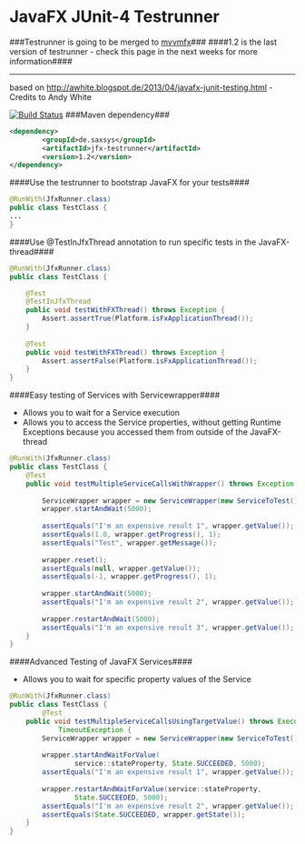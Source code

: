 JavaFX JUnit-4 Testrunner
==============
###Testrunner is going to be merged to [mvvmfx](https://github.com/sialcasa/mvvmFX)###
####1.2 is the last version of testrunner - check this page in the next weeks for more information####

---

based on http://awhite.blogspot.de/2013/04/javafx-junit-testing.html - Credits to Andy White

[![Build Status](https://travis-ci.org/sialcasa/jfx-testrunner.svg?branch=master)](https://travis-ci.org/sialcasa/jfx-testrunner)
###Maven dependency###

```XML
<dependency>
		<groupId>de.saxsys</groupId>
		<artifactId>jfx-testrunner</artifactId>
		<version>1.2</version>
</dependency>
```

####Use the testrunner to bootstrap JavaFX for your tests####
```Java
@RunWith(JfxRunner.class)
public class TestClass {
...
}
```

####Use @TestInJfxThread annotation to run specific tests in the JavaFX-thread####
```Java
@RunWith(JfxRunner.class)
public class TestClass {

    @Test
    @TestInJfxThread
    public void testWithFXThread() throws Exception {
        Assert.assertTrue(Platform.isFxApplicationThread());
    }
    
    @Test
    public void testWithFXThread() throws Exception {
        Assert.assertFalse(Platform.isFxApplicationThread());
    }
}
```

####Easy testing of Services with Servicewrapper####

- Allows you to wait for a Service execution
- Allows you to access the Service properties, without getting Runtime Exceptions because you accessed them from outside of the JavaFX-thread

```Java
@RunWith(JfxRunner.class)
public class TestClass {
    @Test
	public void testMultipleServiceCallsWithWrapper() throws Exception {
		
		ServiceWrapper wrapper = new ServiceWrapper(new ServiceToTest());
		wrapper.startAndWait(5000);
		
		assertEquals("I'm an expensive result 1", wrapper.getValue());
		assertEquals(1.0, wrapper.getProgress(), 1);
		assertEquals("Test", wrapper.getMessage());
		
		wrapper.reset();
		assertEquals(null, wrapper.getValue());
		assertEquals(-1, wrapper.getProgress(), 1);
		
		wrapper.startAndWait(5000);
		assertEquals("I'm an expensive result 2", wrapper.getValue());
		
		wrapper.restartAndWait(5000);
		assertEquals("I'm an expensive result 3", wrapper.getValue());
	}
}
```


####Advanced Testing of JavaFX Services####

- Allows you to wait for specific property values of the Service

```Java
@RunWith(JfxRunner.class)
public class TestClass {
    	@Test
	public void testMultipleServiceCallsUsingTargetValue() throws ExecutionException, InterruptedException,
			TimeoutException {
		ServiceWrapper wrapper = new ServiceWrapper(new ServiceToTest());
		
		wrapper.startAndWaitForValue(
				service::stateProperty, State.SUCCEEDED, 5000);
		assertEquals("I'm an expensive result 1", wrapper.getValue());
		
		wrapper.restartAndWaitForValue(service::stateProperty,
				State.SUCCEEDED, 5000);
		assertEquals("I'm an expensive result 2", wrapper.getValue());
		assertEquals(State.SUCCEEDED, wrapper.getState());
	}
}
```

